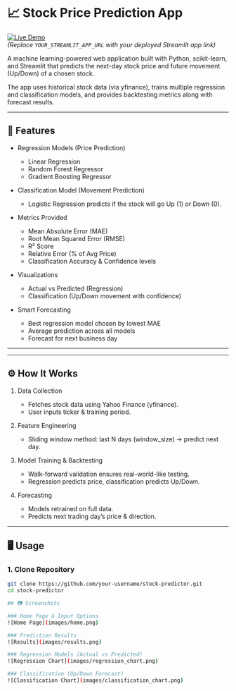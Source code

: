 # 📈 Stock Price Prediction App  

[![Live Demo](https://img.shields.io/badge/🚀%20Live%20Demo-Streamlit-brightgreen?style=for-the-badge)](https://stock-price-predictor2.streamlit.app/)  
*(Replace `YOUR_STREAMLIT_APP_URL` with your deployed Streamlit app link)*  

A machine learning-powered web application built with Python, scikit-learn, and Streamlit that predicts the next-day stock price and future movement (Up/Down) of a chosen stock.  

The app uses historical stock data (via yfinance), trains multiple regression and classification models, and provides backtesting metrics along with forecast results.  

---

## 🚀 Features

- Regression Models (Price Prediction)  
  - Linear Regression  
  - Random Forest Regressor  
  - Gradient Boosting Regressor  

- Classification Model (Movement Prediction)  
  - Logistic Regression predicts if the stock will go Up (1) or Down (0).  

- Metrics Provided  
  - Mean Absolute Error (MAE)  
  - Root Mean Squared Error (RMSE)  
  - R² Score  
  - Relative Error (% of Avg Price)  
  - Classification Accuracy & Confidence levels  

- Visualizations  
  - Actual vs Predicted (Regression)  
  - Classification (Up/Down movement with confidence)  

- Smart Forecasting  
  - Best regression model chosen by lowest MAE  
  - Average prediction across all models  
  - Forecast for next business day  

---


---

## ⚙️ How It Works

1. Data Collection  
   - Fetches stock data using Yahoo Finance (yfinance).  
   - User inputs ticker & training period.  

2. Feature Engineering  
   - Sliding window method: last N days (window_size) → predict next day.  

3. Model Training & Backtesting  
   - Walk-forward validation ensures real-world-like testing.  
   - Regression predicts price, classification predicts Up/Down.  

4. Forecasting  
   - Models retrained on full data.  
   - Predicts next trading day’s price & direction.  

---

## 🖥️ Usage

### 1. Clone Repository
```bash
git clone https://github.com/your-username/stock-predictor.git
cd stock-predictor

## 📷 Screenshots

### Home Page & Input Options
![Home Page](images/home.png)

### Prediction Results
![Results](images/results.png)

### Regression Models (Actual vs Predicted)
![Regression Chart](images/regression_chart.png)

### Classification (Up/Down Forecast)
![Classification Chart](images/classification_chart.png)


